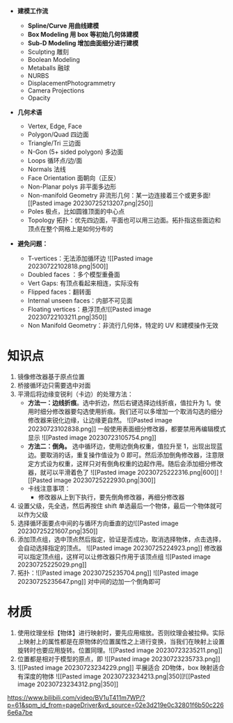 - **建模工作流**
    - **Spline/Curve 用曲线建模**
    - **Box Modeling 用 box 等初始几何体建模**
    - **Sub-D Modeling 增加曲面细分进行建模**
    - Sculpting 雕刻
    - Boolean Modeling
    - Metaballs 融球
    - NURBS
    - DisplacementPhotogrammetry
    - Camera Projections
    - Opacity

- **几何术语**
    - Vertex, Edge, Face
    - Polygon/Quad 四边面
    - Triangle/Tri 三边面
    - N-Gon (5+ sided polygon)  多边面
    - Loops 循环点/边/面
    - Normals 法线
    - Face Orientation 面朝向（正反）
    - Non-Planar polys 非平面多边形
    - Non-manifold Geometry 非流形几何：某一边连接着三个或更多面![[Pasted image 20230725213207.png|250]]
    - Poles 极点，比如圆锥顶面的中心点
    - Topology 拓扑：优先四边面，平面也可以用三边面。拓扑指这些面边和顶点在整个网格上是如何分布的

- **避免问题：**
    - T-vertices：无法添加循环边 ![[Pasted image 20230722102818.png|500]]
    - Doubled faces ：多个模型重叠面
    - Vert Gaps: 有顶点看起来相连，实际没有
    - Flipped faces：翻转面
    - Internal unseen faces：内部不可见面
    - Floating vertices：悬浮顶点![[Pasted image 20230722103211.png|350]]
    - Non Manifold Geometry：非流行几何体，特定的 UV 和建模操作无效


# 知识点
1. 镜像修改器基于原点位置
2. 桥接循环边只需要选中对面 
3. 平滑后将边缘变锐利（卡边）的处理方法：
    - **方法一：边线折痕**。选中折边，然后右键选择边线折痕，值拉升为 1。使用时细分修改器要勾选使用折痕。我们还可以多增加一个取消勾选的细分修改器来锐化边缘，让边缘更自然。
    ![[Pasted image 20230723102838.png]]
    一般使用表面细分修改器，都要禁用再编辑模式显示 ![[Pasted image 20230723105754.png]]
    - **方法二：倒角。** 选中循环边，使用边倒角权重，值拉升至 1，出现出现蓝边。要取消的话，重复操作值设为 0 即可。然后添加倒角修改器，注意限定方式设为权重，这样只对有倒角权重的边起作用。随后会添加细分修改器，就可以平滑着色了 ![[Pasted image 20230725222316.png|600]] ![[Pasted image 20230725222930.png|300]]
    - 卡线注意事项：
        - 修改器从上到下执行，要先倒角修改器，再细分修改器
1. 设置父级，先全选，然后再按住 shift 单选最后一个物体，最后一个物体就可以作为父级
2. 选择循环面要点中间的与循环方向垂直的边![[Pasted image 20230725221607.png|350]]
3. 添加顶点组，选中顶点然后指定，验证是否成功，取消选择物体，点击选择，会自动选择指定的顶点。 ![[Pasted image 20230725224923.png]] 修改器可以指定顶点组，这样可以让修改器只作用于该顶点组 ![[Pasted image 20230725225029.png]]
4. 拓扑：![[Pasted image 20230725235704.png]]
![[Pasted image 20230725235647.png]]
对中间的边加一个倒角即可

# 材质
1. 使用纹理坐标【物体】进行映射时，要先应用缩放。否则纹理会被拉伸。实际上映射上的属性都是在原物体的位置属性之上进行变换，当我们在映射上设置旋转时也要应用旋转。位置同理。![[Pasted image 20230723235211.png]]
2. 位置都是相对于模型的原点，即 ![[Pasted image 20230723235733.png]]
3. ![[Pasted image 20230723234229.png]] 平展适合 2D物体，box 映射适合有深度的物体
    ![[Pasted image 20230723234213.png|350]]![[Pasted image 20230723234312.png|350]]

https://www.bilibili.com/video/BV1uT411m7WP/?p=61&spm_id_from=pageDriver&vd_source=02e3d219e0c32801f6b50c2266e6a7be